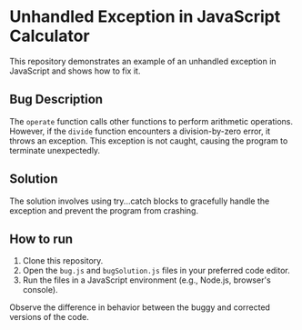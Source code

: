 # Unhandled Exception in JavaScript Calculator

This repository demonstrates an example of an unhandled exception in JavaScript and shows how to fix it.

## Bug Description

The `operate` function calls other functions to perform arithmetic operations. However, if the `divide` function encounters a division-by-zero error, it throws an exception. This exception is not caught, causing the program to terminate unexpectedly.

## Solution

The solution involves using try...catch blocks to gracefully handle the exception and prevent the program from crashing.

## How to run

1. Clone this repository.
2. Open the `bug.js` and `bugSolution.js` files in your preferred code editor.
3. Run the files in a JavaScript environment (e.g., Node.js, browser's console).

Observe the difference in behavior between the buggy and corrected versions of the code.